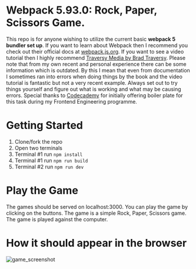 # Webpack 5.93.0: Rock, Paper, Scissors Game.

This repo is for anyone wishing to utilize the current basic **webpack 5 bundler set up**. If you want to learn about Webpack then I recommend you check out their official docs at [webpack.js.org](https://webpack.js.org). If you want to see a video tutorial then I highly recommend [Traversy Media by Brad Traversy](https://www.youtube.com/watch?v=IZGNcSuwBZs). Please note that from my own recent and personal experience there can be some information which is outdated. By this I mean that even from documentation I sometimes ran into errors when doing things by the book and the video tutorial is fantastic but not a very recent example. Always set out to try things yourself and figure out what is working and what may be causing errors. Special thanks to [Codecademy](https://www.codecademy.com/) for initially offering boiler plate for this task during my Frontend Engineering programme.

# Getting Started

1. Clone/fork the repo
2. Open two terminals
3. Terminal #1 run `npm install`
4. Terminal #1 run `npm run build`
5. Terminal #2 run `npm run dev`

# Play the Game

The games should be served on localhost:3000. You can play the game by clicking on the buttons. The game is a simple Rock, Paper, Scissors game. The game is played against the computer.

# How it should appear in the browser

![game_screenshot](https://github.com/user-attachments/assets/25edb267-d8e4-48b7-9deb-48796bb99c22)
